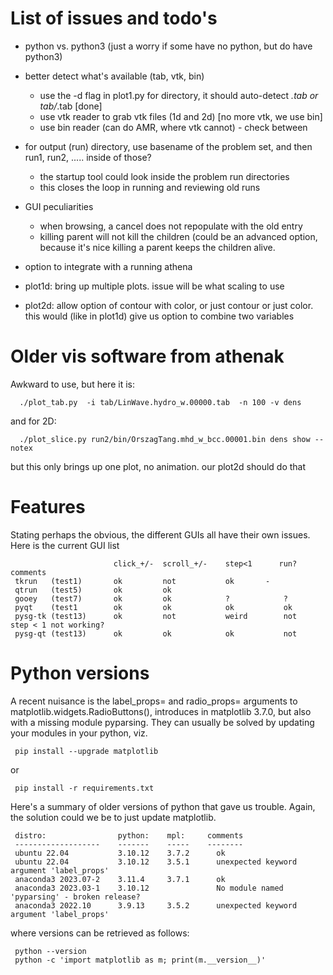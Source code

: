 # List of issues and todo's

- python vs. python3 (just a worry if some have no python, but do have python3)

- better detect what's available (tab, vtk, bin)
  - use the -d flag in plot1.py for directory, it should auto-detect *.tab or tab/*.tab  [done]
  - use vtk reader to grab vtk files (1d and 2d)  [no more vtk, we use bin]
  - use bin reader (can do AMR, where vtk cannot) - check between

- for output (run) directory, use basename of the problem set, and then run1, run2, ..... inside of those?
  - the startup tool could look inside the problem run directories
  - this closes the loop in running and reviewing old runs  

- GUI peculiarities
  - when browsing, a cancel does not repopulate with the old entry
  - killing parent will not kill the children (could be an advanced option,
    because it's nice killing a parent keeps the children alive.

- option to integrate with a running athena

- plot1d:  bring up multiple plots.  issue will be what scaling to use

- plot2d:  allow option of contour with color, or just contour or just color. this would
  (like in plot1d) give us option to combine two variables

  

# Older vis software from athenak

Awkward to use, but here it is:

      ./plot_tab.py  -i tab/LinWave.hydro_w.00000.tab  -n 100 -v dens

and for 2D:

      ./plot_slice.py run2/bin/OrszagTang.mhd_w_bcc.00001.bin dens show --notex

but this only brings up one plot, no animation. our plot2d should do that


# Features

Stating perhaps the obvious, the different GUIs all have their own issues. Here is the current GUI list

                           click_+/-  scroll_+/-    step<1      run?     comments
     tkrun   (test1)       ok         not           ok		 -
     qtrun   (test5)       ok         ok  
     gooey   (test7)       ok         ok            ?            ?
     pyqt    (test1        ok         ok            ok           ok
     pysg-tk (test13)      ok         not           weird        not     step < 1 not working?
     pysg-qt (test13)      ok         ok            ok           not
 


# Python versions

A recent nuisance is the label_props= and radio_props= arguments to
matplotlib.widgets.RadioButtons(), introduces in matplotlib 3.7.0, but
also with a missing module pyparsing. They can usually be solved by
updating your modules in your python, viz.

     pip install --upgrade matplotlib

or

     pip install -r requirements.txt
     
Here's a summary of older versions of python that gave us trouble. Again, the solution
could we be to just update matplotlib.

     distro:                python:    mpl:     comments
     -------------------    -------    -----    --------
     ubuntu 22.04           3.10.12    3.7.2      ok
     ubuntu 22.04           3.10.12    3.5.1      unexpected keyword argument 'label_props'
     anaconda3 2023.07-2    3.11.4     3.7.1      ok
     anaconda3 2023.03-1    3.10.12               No module named 'pyparsing' - broken release?
     anaconda3 2022.10      3.9.13     3.5.2      unexpected keyword argument 'label_props'

where versions can be retrieved as follows:

     python --version
     python -c 'import matplotlib as m; print(m.__version__)'

